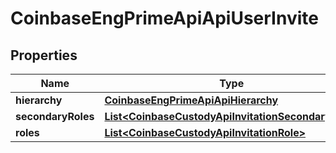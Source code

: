 
# CoinbaseEngPrimeApiApiUserInvite

## Properties
Name | Type | Description | Notes
------------ | ------------- | ------------- | -------------
**hierarchy** | [**CoinbaseEngPrimeApiApiHierarchy**](CoinbaseEngPrimeApiApiHierarchy.md) |  | 
**secondaryRoles** | [**List&lt;CoinbaseCustodyApiInvitationSecondaryRole&gt;**](CoinbaseCustodyApiInvitationSecondaryRole.md) |  |  [optional]
**roles** | [**List&lt;CoinbaseCustodyApiInvitationRole&gt;**](CoinbaseCustodyApiInvitationRole.md) |  | 



